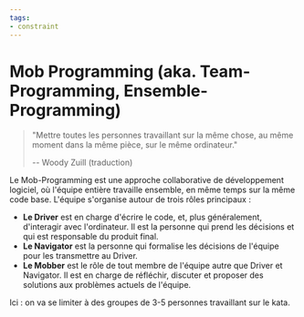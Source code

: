 ```yaml
---
tags:
- constraint
---
```

# Mob Programming (aka. Team-Programming, Ensemble-Programming)

> "Mettre toutes les personnes travaillant sur la même chose, au même moment dans la même pièce,
> sur le même ordinateur."
> 
> -- Woody Zuill (traduction)

Le Mob-Programming est une approche collaborative de développement logiciel, où l'équipe entière travaille ensemble, en même temps sur la même code base.
L'équipe s'organise autour de trois rôles principaux :

- **Le Driver** est en charge d'écrire le code, et, plus généralement, d'interagir avec l'ordinateur. Il est la personne qui prend les décisions et qui est responsable du produit final.
- **Le Navigator** est la personne qui formalise les décisions de l'équipe pour les transmettre au Driver.
- **Le Mobber** est le rôle de tout membre de l'équipe autre que Driver et Navigator. Il est en charge de réfléchir, discuter et proposer des solutions aux problèmes actuels de l'équipe.

Ici : on va se limiter à des groupes de 3-5 personnes travaillant sur le kata.